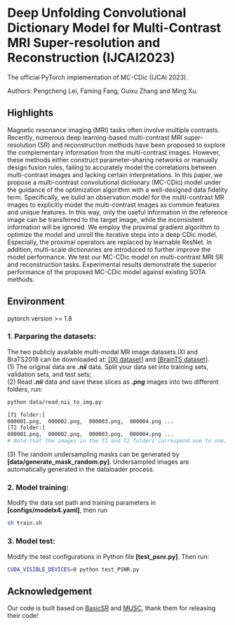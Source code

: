 # Deep Unfolding Convolutional Dictionary Model for Multi-Contrast MRI Super-resolution and Reconstruction (IJCAI2023)
The official PyTorch implementation of MC-CDic (IJCAI 2023).

Authors: Pengcheng Lei, Faming Fang, Guixu Zhang and Ming Xu.

## Highlights
Magnetic resonance imaging (MRI) tasks often involve multiple contrasts. Recently, numerous deep learning-based multi-contrast MRI super-resolution (SR) and reconstruction methods have been proposed to explore the complementary information from the multi-contrast images. However, these methods either construct parameter-sharing networks or manually design fusion rules, failing to accurately model the correlations between multi-contrast images and lacking certain interpretations. In this paper, we propose a multi-contrast convolutional dictionary (MC-CDic) model under the guidance of the optimization algorithm with a well-designed data fidelity term. Specifically, we bulid an observation model for the multi-contrast MR images to explicitly model the multi-contrast images as common features and unique features. In this way, only the useful information in the reference image can be transferred to the target image, while the inconsistent information will be ignored. We employ the proximal gradient algorithm to optimize the model and unroll the iterative steps into a deep CDic model. Especially, the proximal operators are replaced by learnable ResNet. In addition, multi-scale dictionaries are introduced to further improve the model performance. We test our MC-CDic model on multi-contrast MRI SR and reconstruction tasks. Experimental results demonstrate the superior performance of the proposed MC-CDic model against existing SOTA methods.

## Environment
pytorch version >= 1.8

### 1. Parparing the datasets:
The two publicly available multi-modal MR image datasets IXI and BraTS2018 can be downloaded at:
 [[IXI dataset]](https://brain-development.org/ixi-dataset/) and  [[BrainTS dataset]](http://www.braintumorsegmentation.org/).    
(1) The original data are _**.nii**_ data. Split your data set into training sets, validation sets, and test sets;  
(2) Read _**.nii**_ data and save these slices as **_.png_** images into two different folders, run:
```bash
python data/read_nii_to_img.py

[T1 folder:]
000001.png,  000002.png,  000003.png,  000004.png ...
[T2 folder:]
000001.png,  000002.png,  000003.png,  000004.png ...
# Note that the images in the T1 and T2 folders correspond one to one.
```
(3) The random undersampling masks can be generated by **[data/generate_mask_random.py]**. Undersampled images are automatically generated in the dataloader process. 
### 2. Model training: 
Modify the data set path and training parameters in **[configs/modelx4.yaml]**, then run
```bash
sh train.sh
```

### 3. Model test:

Modify the test configurations in Python file **[test_psnr.py]**. Then run:
```bash
CUDA_VISIBLE_DEVICES=0 python test_PSNR.py
```
## Acknowledgement
Our code is built based on [BasicSR](https://github.com/XPixelGroup/BasicSR) and [MUSC](https://github.com/liutianlin0121/MUSC), thank them for releasing their code!
